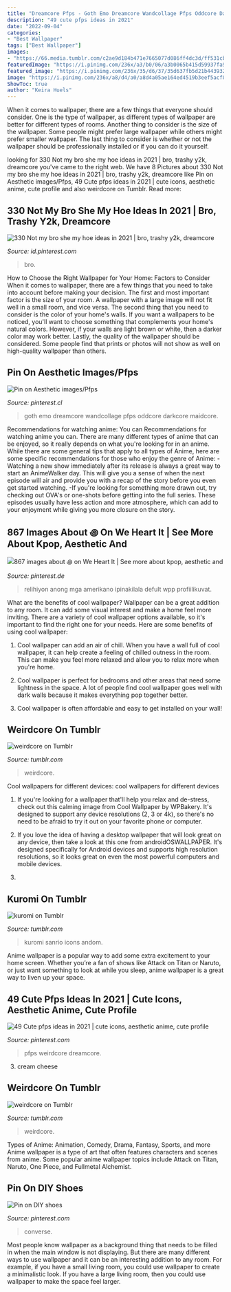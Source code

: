 ```yaml
---
title: "Dreamcore Pfps - Goth Emo Dreamcore Wandcollage Pfps Oddcore Darkcore Maidcore"
description: "49 cute pfps ideas in 2021"
date: "2022-09-04"
categories:
- "Best Wallpaper"
tags: ["Best Wallpaper"]
images:
- "https://66.media.tumblr.com/c2ae9d184b471e7665077d086ff4dc3d/ff531cbf0772bb98-a2/s640x960/b0d617c1d45ae2d03f889ddb493a2651d74983e5.jpg"
featuredImage: "https://i.pinimg.com/236x/a3/b0/06/a3b0065b415d59937fa9c7d7a68e6b50.jpg?nii=t"
featured_image: "https://i.pinimg.com/236x/35/d6/37/35d637fb5d21b443932ce78cf0b685b5.jpg"
image: "https://i.pinimg.com/236x/a8/d4/a0/a8d4a05ae164ed4519b3eef5acf8f10e.jpg?nii=t"
ShowToc: true
author: "Keira Huels"
---
```



When it comes to wallpaper, there are a few things that everyone should consider. One is the type of wallpaper, as different types of wallpaper are better for different types of rooms. Another thing to consider is the size of the wallpaper. Some people might prefer large wallpaper while others might prefer smaller wallpaper. The last thing to consider is whether or not the wallpaper should be professionally installed or if you can do it yourself.

	

		
looking for 330 Not my bro she my hoe ideas in 2021 | bro, trashy y2k, dreamcore you've came to the right web. We have 8 Pictures about 330 Not my bro she my hoe ideas in 2021 | bro, trashy y2k, dreamcore like Pin on Aesthetic images/Pfps, 49 Cute pfps ideas in 2021 | cute icons, aesthetic anime, cute profile and also weirdcore on Tumblr. Read more:
		
    
## 330 Not My Bro She My Hoe Ideas In 2021 | Bro, Trashy Y2k, Dreamcore

<img loading=lazy src="https://i.pinimg.com/200x150/da/9d/8a/da9d8a9876f2d4cf9860a59412923bf9.jpg" onerror="this.onerror=null;this.src='https://tse3.mm.bing.net/th?id=OIP.N5M8z22bU8eZbK20DaMmEAAAAA&amp;pid=15.1';" alt="330 Not my bro she my hoe ideas in 2021 | bro, trashy y2k, dreamcore">

_Source: id.pinterest.com_

>bro. 

	

How to Choose the Right Wallpaper for Your Home: Factors to Consider
When it comes to wallpaper, there are a few things that you need to take into account before making your decision. The first and most important factor is the size of your room. A wallpaper with a large image will not fit well in a small room, and vice versa. 
The second thing that you need to consider is the color of your home's walls. If you want a wallpapers to be noticed, you'll want to choose something that complements your home's natural colors. However, if your walls are light brown or white, then a darker color may work better. 
Lastly, the quality of the wallpaper should be considered. Some people find that prints or photos will not show as well on high-quality wallpaper than others.

    
## Pin On Aesthetic Images/Pfps

<img loading=lazy src="https://i.pinimg.com/originals/30/7c/53/307c5330cd0b26b384bdd210d882669f.jpg" onerror="this.onerror=null;this.src='https://tse1.mm.bing.net/th?id=OIP.iu1ppGebMhZIXsgieIbTrgHaHa&amp;pid=15.1';" alt="Pin on Aesthetic images/Pfps">

_Source: pinterest.cl_

>goth emo dreamcore wandcollage pfps oddcore darkcore maidcore. 

	

Recommendations for watching anime: You can
Recommendations for watching anime you can. There are many different types of anime that can be enjoyed, so it really depends on what you're looking for in an anime. While there are some general tips that apply to all types of Anime, here are some specific recommendations for those who enjoy the genre of Anime: 
-Watching a new show immediately after its release is always a great way to start an AnimeWalker day. This will give you a sense of when the next episode will air and provide you with a recap of the story before you even get started watching. 
-If you're looking for something more drawn out, try checking out OVA's or one-shots before getting into the full series. These episodes usually have less action and more atmosphere, which can add to your enjoyment while giving you more closure on the story.

    
## 867 Images About ꩜ On We Heart It | See More About Kpop, Aesthetic And

<img loading=lazy src="https://i.pinimg.com/236x/a8/d4/a0/a8d4a05ae164ed4519b3eef5acf8f10e.jpg?nii=t" onerror="this.onerror=null;this.src='https://tse4.mm.bing.net/th?id=OIP.UoZqUvtpc9hwBRD76L4gfgAAAA&amp;pid=15.1';" alt="867 images about ꩜ on We Heart It | See more about kpop, aesthetic and">

_Source: pinterest.de_

>relihiyon anong mga amerikano ipinakilala defult wpp profiilikuvat. 

	

What are the benefits of cool wallpaper?
Wallpaper can be a great addition to any room. It can add some visual interest and make a home feel more inviting. There are a variety of cool wallpaper options available, so it's important to find the right one for your needs. Here are some benefits of using cool wallpaper: 
1. Cool wallpaper can add an air of chill. When you have a wall full of cool wallpaper, it can help create a feeling of chilled outness in the room. This can make you feel more relaxed and allow you to relax more when you're home. 

2. Cool wallpaper is perfect for bedrooms and other areas that need some lightness in the space. A lot of people find cool wallpaper goes well with dark walls because it makes everything pop together better. 

3. Cool wallpaper is often affordable and easy to get installed on your wall!

    
## Weirdcore On Tumblr

<img loading=lazy src="https://66.media.tumblr.com/c2ae9d184b471e7665077d086ff4dc3d/ff531cbf0772bb98-a2/s640x960/b0d617c1d45ae2d03f889ddb493a2651d74983e5.jpg" onerror="this.onerror=null;this.src='https://tse2.mm.bing.net/th?id=OIP.QTaOqIDbJmt5dUkoT2BDmAHaGJ&amp;pid=15.1';" alt="weirdcore on Tumblr">

_Source: tumblr.com_

>weirdcore. 

	

Cool wallpapers for different devices:
cool wallpapers for different devices 

1. If you're looking for a wallpaper that'll help you relax and de-stress, check out this calming image from Cool Wallpaper by WPBakery. It's designed to support any device resolutions (2, 3 or 4k), so there's no need to be afraid to try it out on your favorite phone or computer.

2. If you love the idea of having a desktop wallpaper that will look great on any device, then take a look at this one from androidOSWALLPAPER. It's designed specifically for Android devices and supports high resolution resolutions, so it looks great on even the most powerful computers and mobile devices.

3.

    
## Kuromi On Tumblr

<img loading=lazy src="https://64.media.tumblr.com/d7c285c24d5e886d4af970ab16aa7097/d9cb97e6a8f02a41-dd/s640x960/dbfc27e357633305899fca1d4e47f2aed892957d.png" onerror="this.onerror=null;this.src='https://tse3.mm.bing.net/th?id=OIP.Hm4bMy5yOqQqEZFlelE2EwHaHa&amp;pid=15.1';" alt="kuromi on Tumblr">

_Source: tumblr.com_

>kuromi sanrio icons andom. 

	

Anime wallpaper is a popular way to add some extra excitement to your home screen. Whether you’re a fan of shows like Attack on Titan or Naruto, or just want something to look at while you sleep, anime wallpaper is a great way to liven up your space.

    
## 49 Cute Pfps Ideas In 2021 | Cute Icons, Aesthetic Anime, Cute Profile

<img loading=lazy src="https://i.pinimg.com/236x/35/d6/37/35d637fb5d21b443932ce78cf0b685b5.jpg" onerror="this.onerror=null;this.src='https://tse1.mm.bing.net/th?id=OIP.JzTDW4le8m2Y8YGgPFi_ZgAAAA&amp;pid=15.1';" alt="49 Cute pfps ideas in 2021 | cute icons, aesthetic anime, cute profile">

_Source: pinterest.com_

>pfps weirdcore dreamcore. 

	

3. cream cheese 

    
## Weirdcore On Tumblr

<img loading=lazy src="https://66.media.tumblr.com/cffbeabe34c337488382a2ee09e1015d/ff531cbf0772bb98-1e/s640x960/3a5df4525d05711e6544920edf6224627b2ba6e5.jpg" onerror="this.onerror=null;this.src='https://tse4.mm.bing.net/th?id=OIP.AhEt_pnkx70Lxgd2byovrQHaGs&amp;pid=15.1';" alt="weirdcore on Tumblr">

_Source: tumblr.com_

>weirdcore. 

	

Types of Anime: Animation, Comedy, Drama, Fantasy, Sports, and more
Anime wallpaper is a type of art that often features characters and scenes from anime. Some popular anime wallpaper topics include Attack on Titan, Naruto, One Piece, and Fullmetal Alchemist.

    
## Pin On DIY Shoes

<img loading=lazy src="https://i.pinimg.com/236x/a3/b0/06/a3b0065b415d59937fa9c7d7a68e6b50.jpg?nii=t" onerror="this.onerror=null;this.src='https://tse2.mm.bing.net/th?id=OIP.nUQR9o1g-TrxzREjghiJSQAAAA&amp;pid=15.1';" alt="Pin on DIY shoes">

_Source: pinterest.com_

>converse. 

	

Most people know wallpaper as a background thing that needs to be filled in when the main window is not displaying. But there are many different ways to use wallpaper and it can be an interesting addition to any room. For example, if you have a small living room, you could use wallpaper to create a minimalistic look. If you have a large living room, then you could use wallpaper to make the space feel larger.

